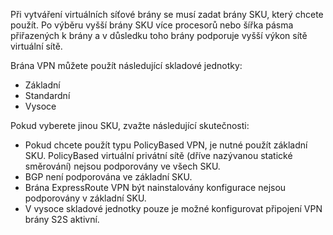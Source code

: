 Při vytváření virtuálních síťové brány se musí zadat brány SKU, který chcete použít. Po výběru vyšší brány SKU více procesorů nebo šířka pásma přiřazených k brány a v důsledku toho brány podporuje vyšší výkon sítě virtuální sítě.

Brána VPN můžete použít následující skladové jednotky:

- Základní
- Standardní
- Vysoce

Pokud vyberete jinou SKU, zvažte následující skutečnosti:

- Pokud chcete použít typu PolicyBased VPN, je nutné použít základní SKU. PolicyBased virtuální privátní sítě (dříve nazývanou statické směrování) nejsou podporovány ve všech SKU.
- BGP není podporována ve základní SKU.
- Brána ExpressRoute VPN být nainstalovány konfigurace nejsou podporovány v základní SKU.
- V vysoce skladové jednotky pouze je možné konfigurovat připojení VPN brány S2S aktivní.
